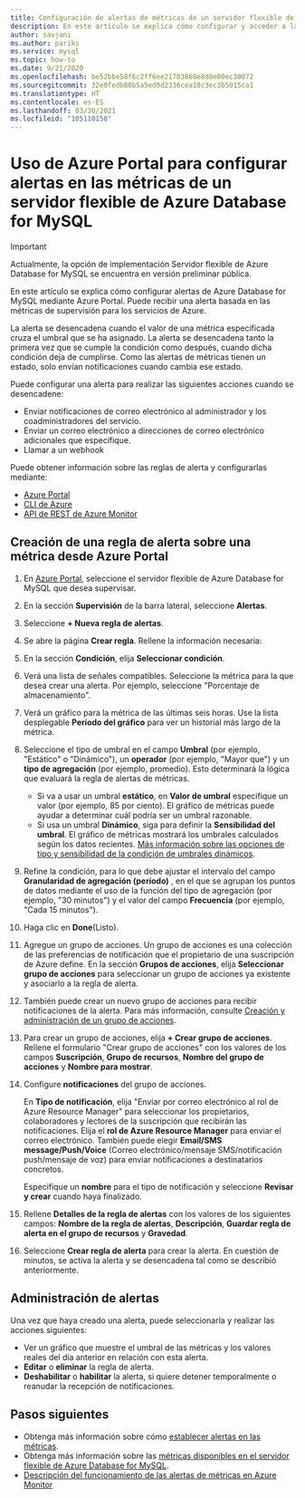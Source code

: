 ```yaml
---
title: Configuración de alertas de métricas de un servidor flexible de Azure Database for MySQL mediante Azure Portal
description: En este artículo se explica cómo configurar y acceder a las alertas de métricas de un servidor flexible de Azure Database for MySQL mediante Azure Portal.
author: savjani
ms.author: pariks
ms.service: mysql
ms.topic: how-to
ms.date: 9/21/2020
ms.openlocfilehash: be52bbe58f6c2ff6ee21703860e8d8e00ec30072
ms.sourcegitcommit: 32e0fedb80b5a5ed0d2336cea18c3ec3b5015ca1
ms.translationtype: HT
ms.contentlocale: es-ES
ms.lasthandoff: 03/30/2021
ms.locfileid: "105110158"
---
```

# <a name="use-the-azure-portal-to-set-up-alerts-on-metrics-for-azure-database-for-mysql---flexible-server"></a>Uso de Azure Portal para configurar alertas en las métricas de un servidor flexible de Azure Database for MySQL 

> [!IMPORTANT] 
> Actualmente, la opción de implementación Servidor flexible de Azure Database for MySQL se encuentra en versión preliminar pública.

En este artículo se explica cómo configurar alertas de Azure Database for MySQL mediante Azure Portal. Puede recibir una alerta basada en las métricas de supervisión para los servicios de Azure.

La alerta se desencadena cuando el valor de una métrica especificada cruza el umbral que se ha asignado. La alerta se desencadena tanto la primera vez que se cumple la condición como después, cuando dicha condición deja de cumplirse. Como las alertas de métricas tienen un estado, solo envían notificaciones cuando cambia ese estado.

Puede configurar una alerta para realizar las siguientes acciones cuando se desencadene:
* Enviar notificaciones de correo electrónico al administrador y los coadministradores del servicio.
* Enviar un correo electrónico a direcciones de correo electrónico adicionales que especifique.
* Llamar a un webhook

Puede obtener información sobre las reglas de alerta y configurarlas mediante:
* [Azure Portal](../../azure-monitor/alerts/alerts-metric.md#create-with-azure-portal)
* [CLI de Azure](../../azure-monitor/alerts/alerts-metric.md#with-azure-cli)
* [API de REST de Azure Monitor](/rest/api/monitor/metricalerts)

## <a name="create-an-alert-rule-on-a-metric-from-the-azure-portal"></a>Creación de una regla de alerta sobre una métrica desde Azure Portal
1. En [Azure Portal](https://portal.azure.com/), seleccione el servidor flexible de Azure Database for MySQL que desea supervisar.
2. En la sección **Supervisión** de la barra lateral, seleccione **Alertas**.
3. Seleccione **+ Nueva regla de alertas**.
4. Se abre la página **Crear regla**. Rellene la información necesaria:
5. En la sección **Condición**, elija **Seleccionar condición**.
6. Verá una lista de señales compatibles. Seleccione la métrica para la que desea crear una alerta. Por ejemplo, seleccione "Porcentaje de almacenamiento".
7. Verá un gráfico para la métrica de las últimas seis horas. Use la lista desplegable **Período del gráfico** para ver un historial más largo de la métrica.
8. Seleccione el tipo de umbral en el campo **Umbral** (por ejemplo, "Estático" o "Dinámico"), un **operador** (por ejemplo, "Mayor que") y un **tipo de agregación** (por ejemplo, promedio). Esto determinará la lógica que evaluará la regla de alertas de métricas.
    - Si va a usar un umbral **estático**, en **Valor de umbral** especifique un valor (por ejemplo, 85 por ciento). El gráfico de métricas puede ayudar a determinar cuál podría ser un umbral razonable.
    - Si usa un umbral **Dinámico**, siga para definir la **Sensibilidad del umbral**. El gráfico de métricas mostrará los umbrales calculados según los datos recientes. [Más información sobre las opciones de tipo y sensibilidad de la condición de umbrales dinámicos](../../azure-monitor/alerts/alerts-dynamic-thresholds.md).
9. Refine la condición, para lo que debe ajustar el intervalo del campo **Granularidad de agregación (período)** , en el que se agrupan los puntos de datos mediante el uso de la función del tipo de agregación (por ejemplo, "30 minutos") y el valor del campo **Frecuencia** (por ejemplo, "Cada 15 minutos").
10. Haga clic en **Done**(Listo).
11. Agregue un grupo de acciones. Un grupo de acciones es una colección de las preferencias de notificación que el propietario de una suscripción de Azure define. En la sección **Grupos de acciones**, elija **Seleccionar grupo de acciones** para seleccionar un grupo de acciones ya existente y asociarlo a la regla de alerta.
12. También puede crear un nuevo grupo de acciones para recibir notificaciones de la alerta. Para más información, consulte [Creación y administración de un grupo de acciones](../../azure-monitor/alerts/action-groups.md).
13. Para crear un grupo de acciones, elija **+ Crear grupo de acciones**. Rellene el formulario "Crear grupo de acciones" con los valores de los campos **Suscripción**, **Grupo de recursos**, **Nombre del grupo de acciones** y **Nombre para mostrar**.
14. Configure **notificaciones** del grupo de acciones.
    
    En **Tipo de notificación**, elija "Enviar por correo electrónico al rol de Azure Resource Manager" para seleccionar los propietarios, colaboradores y lectores de la suscripción que recibirán las notificaciones. Elija el **rol de Azure Resource Manager** para enviar el correo electrónico.
    También puede elegir **Email/SMS message/Push/Voice** (Correo electrónico/mensaje SMS/notificación push/mensaje de voz) para enviar notificaciones a destinatarios concretos.

    Especifique un **nombre** para el tipo de notificación y seleccione **Revisar y crear** cuando haya finalizado.

    <!--:::image type="content" source="./media/howto-alert-on-metric/10-action-group-type.png" alt-text="Action group":::-->
    
15. Rellene **Detalles de la regla de alertas** con los valores de los siguientes campos: **Nombre de la regla de alertas**, **Descripción**, **Guardar regla de alerta en el grupo de recursos** y **Gravedad**.

    <!--:::image type="content" source="./media/howto-alert-on-metric/11-name-description-severity.png" alt-text="Action group":::-->

16. Seleccione **Crear regla de alerta** para crear la alerta.
    En cuestión de minutos, se activa la alerta y se desencadena tal como se describió anteriormente.
## <a name="manage-your-alerts"></a>Administración de alertas
Una vez que haya creado una alerta, puede seleccionarla y realizar las acciones siguientes:

* Ver un gráfico que muestre el umbral de las métricas y los valores reales del día anterior en relación con esta alerta.
* **Editar** o **eliminar** la regla de alerta.
* **Deshabilitar** o **habilitar** la alerta, si quiere detener temporalmente o reanudar la recepción de notificaciones.


## <a name="next-steps"></a>Pasos siguientes
- Obtenga más información sobre cómo [establecer alertas en las métricas](../../azure-monitor/alerts/alerts-metric.md).
- Obtenga más información sobre las [métricas disponibles en el servidor flexible de Azure Database for MySQL](./concepts-monitoring.md).
- [Descripción del funcionamiento de las alertas de métricas en Azure Monitor](../../azure-monitor/alerts/alerts-metric-overview.md)